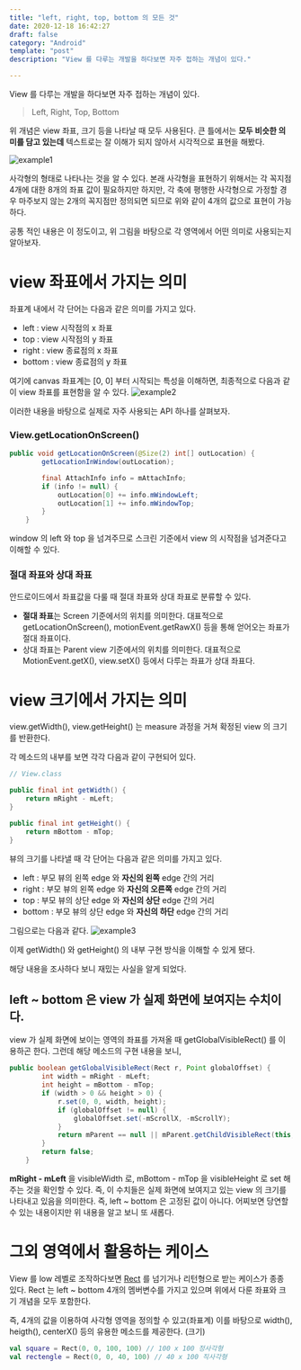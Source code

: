 ```yaml
---
title: "left, right, top, bottom 의 모든 것"
date: 2020-12-18 16:42:27
draft: false
category: "Android"
template: "post"
description: "View 를 다루는 개발을 하다보면 자주 접하는 개념이 있다."

---
```

View 를 다루는 개발을 하다보면 자주 접하는 개념이 있다. 

> Left, Right, Top, Bottom

위 개념은 view 좌표, 크기 등을 나타날 때 모두 사용된다. 큰 틀에서는 **모두 비슷한 의미를 담고 있는데** 텍스트로는 잘 이해가 되지 않아서 시각적으로 표현을 해봤다.

![example1](/media/post/lefttobottom/1.png)

사각형의 형태로 나타나는 것을 알 수 있다. 본래 사각형을 표현하기 위해서는 각 꼭지점 4개에 대한 8개의 좌표 값이 필요하지만 하지만, 각 축에 평행한 사각형으로 가정할 경우 마주보지 않는 2개의 꼭지점만 정의되면 되므로 위와 같이 4개의 값으로 표현이 가능하다.

공통 적인 내용은 이 정도이고, 위 그림을 바탕으로 각 영역에서 어떤 의미로 사용되는지 알아보자.

# view 좌표에서 가지는 의미

 좌표계 내에서 각 단어는 다음과 같은 의미를 가지고 있다.

- left : view 시작점의 x 좌표
- top : view 시작점의 y 좌표
- right : view 종료점의 x 좌표
- bottom : view 종료점의 y 좌표

여기에 canvas 좌표계는 [0, 0] 부터 시작되는 특성을 이해하면, 최종적으로 다음과 같이 view 좌표를 표현함을 알 수 있다.
![example2](/media/post/lefttobottom/2.png) 

이러한 내용을 바탕으로 실제로 자주 사용되는 API 하나를 살펴보자.

### View.getLocationOnScreen()

```java
public void getLocationOnScreen(@Size(2) int[] outLocation) {
        getLocationInWindow(outLocation);

        final AttachInfo info = mAttachInfo;
        if (info != null) {
            outLocation[0] += info.mWindowLeft;
            outLocation[1] += info.mWindowTop;
        }
    }
```

window 의 left 와 top 을 넘겨주므로 스크린 기준에서 view 의 시작점을 넘겨준다고 이해할 수 있다. 

### 절대 좌표와 상대 좌표

안드로이드에서 좌표값을 다룰 때 절대 좌표와 상대 좌표로 분류할 수 있다.

- **절대 좌표**는 Screen 기준에서의 위치를 의미한다. 대표적으로 getLocationOnScreen(), motionEvent.getRawX() 등을 통해 얻어오는 좌표가 절대 좌표이다.
- 상대 좌표는 Parent view 기준에서의 위치를 의미한다. 대표적으로 MotionEvent.getX(), view.setX() 등에서 다루는 좌표가 상대 좌표다.

# view 크기에서 가지는 의미

view.getWidth(), view.getHeight() 는 measure 과정을 거쳐 확정된 view 의 크기를 반환한다.

각 메소드의 내부를 보면 각각 다음과 같이 구현되어 있다.

```java
// View.class

public final int getWidth() {
    return mRight - mLeft;
}

public final int getHeight() {
    return mBottom - mTop;
}
```

 뷰의 크기를 나타낼 때 각 단어는 다음과 같은 의미를 가지고 있다.

- left : 부모 뷰의 왼쪽 edge 와 **자신의 왼쪽** edge 간의 거리
- right : 부모 뷰의 왼쪽 edge 와 **자신의 오른쪽** edge 간의 거리
- top : 부모 뷰의 상단 edge 와 **자신의 상단** edge 간의 거리
- bottom : 부모 뷰의 상단 edge 와 **자신의 하단** edge 간의 거리

그림으로는 다음과 같다.
![example3](/media/post/lefttobottom/3.png)

이제 getWidth() 와 getHeight() 의 내부 구현 방식을 이해할 수 있게 됐다.

해당 내용을 조사하다 보니 재밌는 사실을 알게 되었다.

## left ~ bottom 은 view 가 실제 화면에 보여지는 수치이다.

view 가 실제 화면에 보이는 영역의 좌표를 가져올 때 getGlobalVisibleRect() 를 이용하곤 한다. 그런데 해당 메소드의 구현 내용을 보니, 

```java
public boolean getGlobalVisibleRect(Rect r, Point globalOffset) {
        int width = mRight - mLeft;
        int height = mBottom - mTop;
        if (width > 0 && height > 0) {
            r.set(0, 0, width, height);
            if (globalOffset != null) {
                globalOffset.set(-mScrollX, -mScrollY);
            }
            return mParent == null || mParent.getChildVisibleRect(this, r, globalOffset);
        }
        return false;
    }
```

**mRight - mLeft** 을 visibleWidth 로, mBottom - mTop 을 visibleHeight 로 set 해주는 것을 확인할 수 있다. 즉,  이 수치들은 실제 화면에 보여지고 있는 view 의 크기를 나타내고 있음을 의미한다. 즉, left ~ bottom 은 고정된 값이 아니다. 어찌보면 당연할 수 있는 내용이지만 위 내용을 알고 보니 또 새롭다.

# 그외 영역에서 활용하는 케이스

View 를 low 레벨로 조작하다보면 [Rect](https://developer.android.com/reference/android/graphics/Rect) 를 넘기거나 리턴형으로 받는 케이스가 종종 있다. Rect 는 left ~ bottom 4개의 멤버변수를 가지고 있으며 위에서 다룬 좌표와 크기 개념을 모두 포함한다.

즉, 4개의 값을 이용하여 사각형 영역을 정의할 수 있고(좌표계) 이를 바탕으로 width(), heigth(), centerX() 등의 유용한 메소드를 제공한다. (크기)

```kotlin
val square = Rect(0, 0, 100, 100) // 100 x 100 정사각형
val rectengle = Rect(0, 0, 40, 100) // 40 x 100 직사각형
```